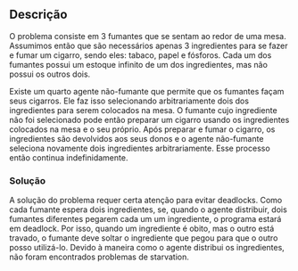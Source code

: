 ## Descrição

O problema consiste em 3 fumantes que se sentam ao redor de uma mesa. Assumimos então que são necessários apenas 3 ingredientes para se fazer e fumar um cigarro, sendo eles: tabaco, papel e fósforos. Cada um dos fumantes possui um estoque infinito de um dos ingredientes, mas não possui os outros dois.

Existe um quarto agente não-fumante que permite que os fumantes façam seus cigarros. Ele faz isso selecionando arbitrariamente dois dos ingredientes para serem colocados na mesa. O fumante cujo ingrediente não foi selecionado pode então preparar um cigarro usando os ingredientes colocados na mesa e o seu próprio. Após preparar e fumar o cigarro, os ingredientes são devolvidos aos seus donos e o agente não-fumante seleciona novamente dois ingredientes arbitrariamente. Esse processo então continua indefinidamente.

### Solução

A solução do problema requer certa atenção para evitar deadlocks. Como cada fumante espera dois ingredientes, se, quando o agente distribuir, dois fumantes diferentes pegarem cada um um ingrediente, o programa estará em deadlock. Por isso, quando um ingrediente é obito, mas o outro está travado, o fumante deve soltar o ingrediente que pegou para que o outro posso utilizá-lo. Devido à maneira como o agente distribui os ingredientes, não foram encontrados problemas de starvation.
